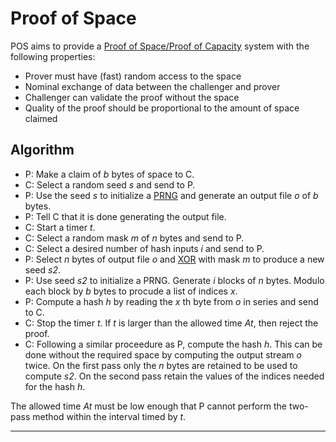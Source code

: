 # Proof of Space

POS aims to provide a [Proof of Space/Proof of Capacity][pos] system with the
following properties:

* Prover must have (fast) random access to the space
* Nominal exchange of data between the challenger and prover
* Challenger can validate the proof without the space
* Quality of the proof should be proportional to the amount of space claimed

## Algorithm

- P: Make a claim of *b* bytes of space to C.
- C: Select a random seed *s* and send to P.
- P: Use the seed *s* to initialize a [PRNG][prng] and generate an output file
  *o* of *b* bytes.
- P: Tell C that it is done generating the output file.
- C: Start a timer *t*.
- C: Select a random mask *m* of *n* bytes and send to P.
- C: Select a desired number of hash inputs *i* and send to P.
- P: Select *n* bytes of output file *o* and [XOR][xor] with mask *m*
  to produce a new seed *s2*.
- P: Use seed *s2* to initialize a PRNG. Generate *i* blocks of *n* bytes.
  Modulo each block by *b* bytes to procude a list of indices *x*.
- P: Compute a hash *h* by reading the *x* th byte from *o* in series and send
  to C.
- C: Stop the timer *t*. If *t* is larger than the allowed time *At*, then reject
  the proof.
- C: Following a similar proceedure as P, compute the hash *h*. This can be
  done without the required space by computing the output stream *o* twice. On
  the first pass only the *n* bytes are retained to be used to compute *s2*. On
  the second pass retain the values of the indices needed for the hash *h*.

The allowed time *At* must be low enough that P cannot perform the two-pass
method within the interval timed by *t*.

---

[pos]: https://en.wikipedia.org/wiki/Proof-of-space
[prng]: https://en.wikipedia.org/wiki/Pseudorandom_number_generator
[xor]: https://en.wikipedia.org/wiki/Exclusive_or
